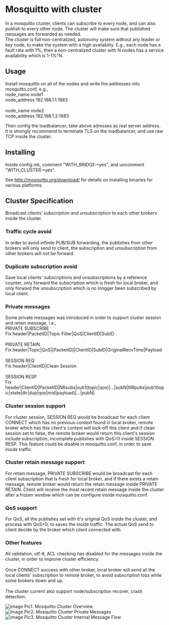 Mosquitto with cluster
=================

In a mosquitto cluster, clients can subscribe to every node, and can also publish to every other node. The cluster will make sure that published messages are forwarded as needed.<br>
The cluster is full non-centralized, autonomy system without any leader or key node, to make the system with a high availablity.
E.g., each node has a fault rate with 1%, then a non-centralized cluster with N nodes has a service availability which is 1-1%^N.<br>

## Usage

Install mosquitto on all of the nodes and write the addresses into mosquitto.conf, e.g.,<br>
node_name node1<br>
node_address 192.168.1.1:1883<br>
<br>
node_name node2<br>
node_address 192.168.1.2:1883<br>

Then config the loadbalancer, take above adresses as real server address. It is strongly recommend to terminate TLS on the loadbalancer, and use raw TCP inside the cluster.<br>

## Installing

Inside config.mk, comment "WITH_BRIDGE:=yes", and uncomment "WITH_CLUSTER:=yes".<br>

See <http://mosquitto.org/download/> for details on installing binaries for
various platforms.

## Cluster Specification

Broadcast clients' subscription and unsubscription to each other brokers inside the cluster.<br>
### Traffic cycle avoid
In order to avoid infinite PUB/SUB forwarding, the publishes from other brokers will only send to client, the subscription and unsubscription from other brokers will not be forward.<br>
### Duplicate subscription avoid
Save local clients' subscriptions and unsubscriptions by a reference counter, only forward the subscription which is fresh for local broker, and only forward the unsubscription which is no longger been subscribed by local client.<br>
### Private messages
Some private messages was introduced in order to support cluster session and retain message, i.e.,<br>
PRIVATE SUBSCRIBE<br>
Fix header|PacketID|Topic Filter|QoS|ClientID|SubID<br><br>
PRIVATE RETAIN<br>
Fix header|Topic|QoS|[PacketID]|ClientID|SubID|OriginalRecvTime|Payload<br><br>
SESSION REQ<br>
Fix header|ClientID|Clean Session<br><br>
SESSION RESP<br>
Fix header|ClientID|PacketID|NRsubs|sub1(topic|qos)|...|subN|NRpubs|pub1(topic|state|dir|dup|qos|mid|payload)|...|pubN|<br>
### Cluster session support
For cluster session, SESSION REQ would be broadcast for each client CONNECT which has no previous context found in local broker, remote broker which has this client's context will kick-off this client and if clean session set to false, the remote broker would return this client's session include subscription, incomplete publishes with QoS>0 inside SESSION RESP. This feature could be disable in mosquitto.conf, in order to save inside traffic.<br>
### Cluster retain message support
For retain message, PRIVATE SUBSCRIBE would be broadcast for each client subscription that
is fresh for local broker, and if there exists a retain message, remote broker would
return the retain message inside PRIVATE RETAIN. Client will receive the most recent retain message inside the cluster after a frozen window which can be configure inside mosquitto.conf.<br>
### QoS support
For QoS, all the publishes set with it's original QoS inside the cluster, and process with QoS=0, to saves the inside traffic. The actual QoS send to client decide by the broker which client connected with.<br>
### Other features
All validation, utf-8, ACL checking has disabled for the messages inside the cluster, in order to improve cluster efficiency.<br><br>
Once CONNECT success with other broker, local broker will send all the local clients' subscription to remote broker, to avoid subscription loss while some brokers down and up.<br><br>
The cluster current also support node/subscription recover, crash detection.

![image](https://github.com/hui6075/mosquitto/blob/develop/img/1.jpg)
Pic1. Mosquitto Cluster Overview<br>
![image](https://github.com/hui6075/mosquitto/blob/develop/img/2.jpg)
Pic2. Mosquitto Cluster Private Messages<br>
![image](https://github.com/hui6075/mosquitto/blob/develop/img/3.jpg)
Pic3. Mosquitto Cluster Internal Message Flow<br>
